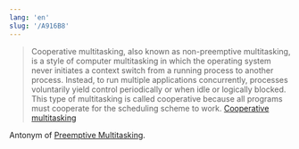 ```yaml
---
lang: 'en'
slug: '/A916B8'
---
```


> Cooperative multitasking, also known as non-preemptive multitasking, is a style of computer multitasking in which the operating system never initiates a context switch from a running process to another process. Instead, to run multiple applications concurrently, processes voluntarily yield control periodically or when idle or logically blocked. This type of multitasking is called cooperative because all programs must cooperate for the scheduling scheme to work. [Cooperative multitasking](https://en.wikipedia.org/wiki/Cooperative_multitasking)

Antonym of [Preemptive Multitasking](./../.././docs/pages/Preemptive%20Multitasking.md).

<head>
  <html lang="en-US"/>
</head>
